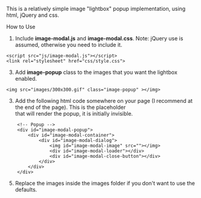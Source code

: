 This is a relatively simple image "lightbox" popup implementation, using html, jQuery and css.

How to Use
1. Include <b>image-modal.js</b> and <b>image-modal.css</b>. Note: jQuery use is assumed, otherwise you need to include it.
```
<script src="js/image-modal.js"></script>
<link rel="stylesheet" href="css/style.css">
```
3. Add <b>image-popup</b> class to the images that you want the lightbox enabled.
```
<img src="images/300x300.gif" class="image-popup" ></img>
```
3. Add the following html code somewhere on your page (I recommend at the end of the page). This is the placeholder <div> that will render the popup, it is initially invisible.
```
	<!-- Popup -->
	<div id="image-modal-popup">
		<div id="image-modal-container">
			<div id="image-modal-dialog">
				<img id="image-modal-image" src=""></img>
				<div id="image-modal-loader"></div>
				<div id="image-modal-close-button"></div>
			</div>
		</div>
	</div>
```
5. Replace the images inside the images folder if you don't want to use the defaults.

